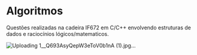 # Algoritmos
          
Questões realizadas na cadeira IF672 em C/C++ envolvendo estruturas de dados e raciocínios lógicos/matematicos.

![Uploading 1__Q693AsyQepW3eToV0b1nA (1).jpg…]()
